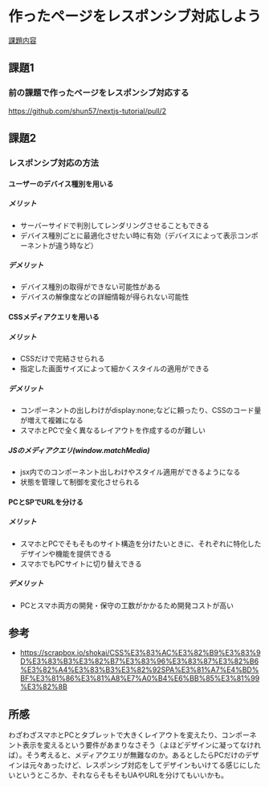 # 作ったページをレスポンシブ対応しよう

[課題内容](https://airtable.com/appPxhCPFYGqqN9YU/tblVlFr2q4lIqDKYc/viwX8r6DpCRp80swL/reckDuAqtxnTPxMUF?blocks=hide)

## 課題1

### 前の課題で作ったページをレスポンシブ対応する

https://github.com/shun57/nextjs-tutorial/pull/2

## 課題2

### レスポンシブ対応の方法

#### ユーザーのデバイス種別を用いる

##### メリット
- サーバーサイドで判別してレンダリングさせることもできる
- デバイス種別ごとに最適化させたい時に有効（デバイスによって表示コンポーネントが違う時など）

##### デメリット
- デバイス種別の取得ができない可能性がある
- デバイスの解像度などの詳細情報が得られない可能性

#### CSSメディアクエリを用いる

##### メリット
- CSSだけで完結させられる
- 指定した画面サイズによって細かくスタイルの適用ができる

##### デメリット
- コンポーネントの出しわけがdisplay:none;などに頼ったり、CSSのコード量が増えて複雑になる
- スマホとPCで全く異なるレイアウトを作成するのが難しい

##### JSのメディアクエリ(window.matchMedia)
- jsx内でのコンポーネント出しわけやスタイル適用ができるようになる
- 状態を管理して制御を変化させられる

#### PCとSPでURLを分ける

##### メリット
- スマホとPCでそもそものサイト構造を分けたいときに、それぞれに特化したデザインや機能を提供できる
- スマホでもPCサイトに切り替えできる

##### デメリット
- PCとスマホ両方の開発・保守の工数がかかるため開発コストが高い

## 参考

- https://scrapbox.io/shokai/CSS%E3%83%AC%E3%82%B9%E3%83%9D%E3%83%B3%E3%82%B7%E3%83%96%E3%83%87%E3%82%B6%E3%82%A4%E3%83%B3%E3%82%92SPA%E3%81%A7%E4%BD%BF%E3%81%86%E3%81%A8%E7%A0%B4%E6%BB%85%E3%81%99%E3%82%8B


## 所感

わざわざスマホとPCとタブレットで大きくレイアウトを変えたり、コンポーネント表示を変えるという要件があまりなさそう（よほどデザインに凝ってなければ）。そう考えると、メディアクエリが無難なのか。あるとしたらPCだけのデザインは元々あったけど、レスポンシブ対応をしてデザインもいけてる感じにしたいというところか、それならそもそもUAやURLを分けてもいいかも。